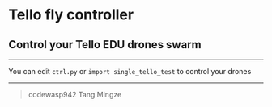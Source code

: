 # Tello fly controller
## Control your Tello EDU drones swarm
---

You can edit `ctrl.py` or `import single_tello_test` to control your drones

---
> codewasp942 Tang Mingze
